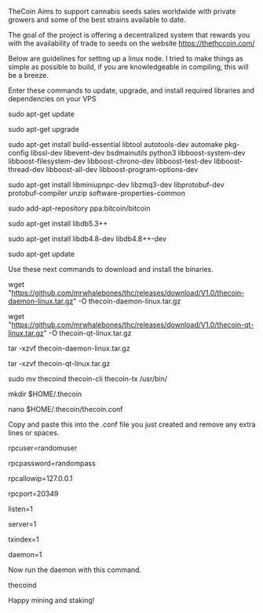 TheCoin Aims to support cannabis seeds sales worldwide with private growers and some of the best strains available to date.

The goal of the project is offering a decentralized system that rewards you with the availability of trade to seeds on the website https://thethccoin.com/

Below are guidelines for setting up a linux node. I tried to make things as simple as possible to build, if you are knowledgeable in compiling, this will be a breeze.

Enter these commands to update, upgrade, and install required libraries and dependencies on your VPS

sudo apt-get update 

sudo apt-get upgrade 

sudo apt-get install build-essential libtool autotools-dev automake pkg-config libssl-dev libevent-dev bsdmainutils python3 libboost-system-dev libboost-filesystem-dev libboost-chrono-dev libboost-test-dev libboost-thread-dev libboost-all-dev libboost-program-options-dev 

sudo apt-get install libminiupnpc-dev libzmq3-dev libprotobuf-dev protobuf-compiler unzip software-properties-common 

sudo add-apt-repository ppa:bitcoin/bitcoin 

sudo apt-get install libdb5.3++ 

sudo apt-get install libdb4.8-dev libdb4.8++-dev 

sudo apt-get update 

Use these next commands to download and install the binaries.

wget "https://github.com/mrwhalebones/thc/releases/download/V1.0/thecoin-daemon-linux.tar.gz" -O thecoin-daemon-linux.tar.gz 

wget "https://github.com/mrwhalebones/thc/releases/download/V1.0/thecoin-qt-linux.tar.gz" -O thecoin-qt-linux.tar.gz 

tar -xzvf thecoin-daemon-linux.tar.gz 

tar -xzvf thecoin-qt-linux.tar.gz 

sudo mv thecoind thecoin-cli thecoin-tx /usr/bin/ 

mkdir $HOME/.thecoin 

nano $HOME/.thecoin/thecoin.conf 


Copy and paste this into the .conf file you just created and remove any extra lines or spaces.

rpcuser=randomuser

rpcpassword=randompass

rpcallowip=127.0.0.1

rpcport=20349

listen=1

server=1

txindex=1

daemon=1


Now run the daemon with this command.

thecoind

Happy mining and staking!
